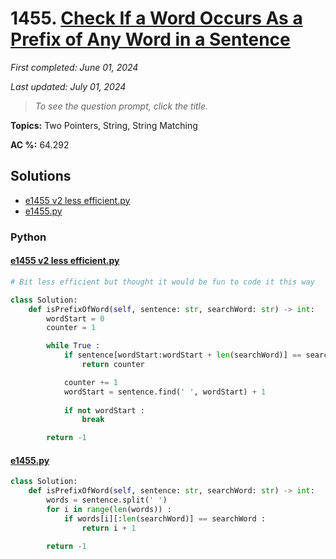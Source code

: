 # 1455. [Check If a Word Occurs As a Prefix of Any Word in a Sentence](<https://leetcode.com/problems/check-if-a-word-occurs-as-a-prefix-of-any-word-in-a-sentence>)

*First completed: June 01, 2024*

*Last updated: July 01, 2024*


> *To see the question prompt, click the title.*

**Topics:** Two Pointers, String, String Matching

**AC %:** 64.292


## Solutions

- [e1455 v2 less efficient.py](<../my-submissions/e1455 v2 less efficient.py>)
- [e1455.py](<../my-submissions/e1455.py>)
### Python
#### [e1455 v2 less efficient.py](<../my-submissions/e1455 v2 less efficient.py>)
```Python
# Bit less efficient but thought it would be fun to code it this way

class Solution:
    def isPrefixOfWord(self, sentence: str, searchWord: str) -> int:
        wordStart = 0
        counter = 1

        while True :
            if sentence[wordStart:wordStart + len(searchWord)] == searchWord :
                return counter

            counter += 1
            wordStart = sentence.find(' ', wordStart) + 1
            
            if not wordStart :
                break

        return -1
```

#### [e1455.py](<../my-submissions/e1455.py>)
```Python
class Solution:
    def isPrefixOfWord(self, sentence: str, searchWord: str) -> int:
        words = sentence.split(' ')
        for i in range(len(words)) :
            if words[i][:len(searchWord)] == searchWord :
                return i + 1

        return -1
```

